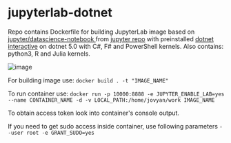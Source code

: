 # jupyterlab-dotnet

Repo contains Dockerfile for building JupyterLab image based on [jupyter/datascience-notebook
](https://hub.docker.com/r/jupyter/datascience-notebook) from [jupyter repo](https://github.com/jupyter/docker-stacks) with preinstalled [dotnet interactive](https://github.com/dotnet/interactive) on dotnet 5.0 with C#, F# and PowerShell kernels.
Also contains: python3, R and Julia kernels.

![image](https://user-images.githubusercontent.com/35697797/125592907-0f8e48c8-aeb7-4c85-8da6-08c0edae2649.png)


For building image use: `docker build . -t "IMAGE_NAME"`

To run container use: `docker run -p 10000:8888 -e JUPYTER_ENABLE_LAB=yes --name CONTAINER_NAME -d -v LOCAL_PATH:/home/jovyan/work IMAGE_NAME`

To obtain access token look into container's console output.

If you need to get sudo access inside container, use following parameters `--user root -e GRANT_SUDO=yes`
